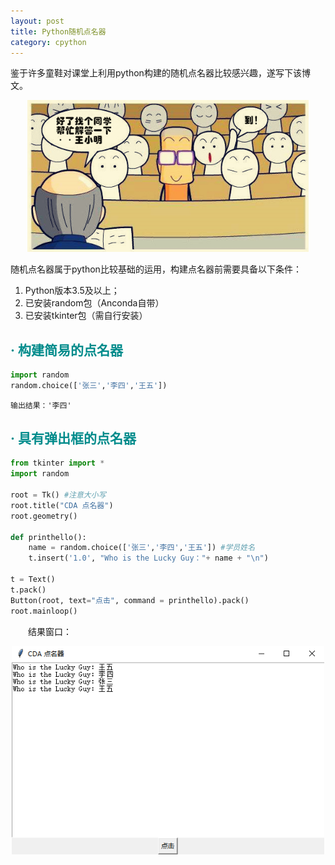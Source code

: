 ```yaml
---
layout: post
title: Python随机点名器
category: cpython
---
```


鉴于许多童鞋对课堂上利用python构建的随机点名器比较感兴趣，遂写下该博文。
 
<div align="center">
<img width="450" src="https://raw.githubusercontent.com/carrylaw/IMG/master/img_py/jp6.jpg" />
</div>
  
随机点名器属于python比较基础的运用，构建点名器前需要具备以下条件：   
1. Python版本3.5及以上；   
2. 已安装random包（Anconda自带）   
3. 已安装tkinter包（需自行安装）

## **<span style="color:#008B8B;">· 构建简易的点名器</span>**
``` python    
import random    
random.choice(['张三','李四','王五'])
```

``` shell
输出结果：'李四'
```
## **<span style="color:#008B8B;">· 具有弹出框的点名器</span>**
``` python
from tkinter import *
import random

root = Tk() #注意大小写
root.title("CDA 点名器")
root.geometry()

def printhello():
    name = random.choice(['张三','李四','王五']) #学员姓名
    t.insert('1.0', "Who is the Lucky Guy："+ name + "\n")
    
t = Text()
t.pack()
Button(root, text="点击", command = printhello).pack()
root.mainloop()
```

&emsp;&emsp;结果窗口：
<div align="center">
<img width="500" src="https://raw.githubusercontent.com/carrylaw/IMG/master/img_py/jp7.png" />
</div> 



